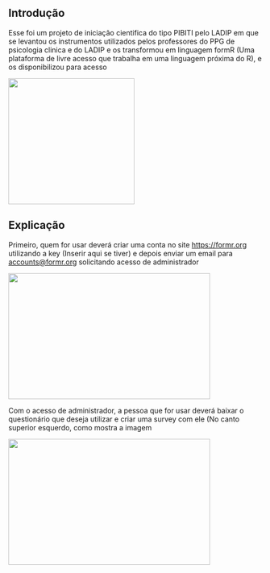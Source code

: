 ## Introdução
Esse foi um projeto de iniciação cientifica do tipo PIBITI pelo LADIP em que se levantou os instrumentos utilizados pelos professores do PPG de psicologia clinica e do LADIP e os transformou em linguagem formR (Uma plataforma de livre acesso que trabalha em uma linguagem próxima do R), e os disponibilizou para acesso

<img src="https://github.com/Ladip-pucrio/Instrumentos-Pibiti/assets/137005138/5e9e90ce-c401-4a6d-af20-f602fb648b62" width="250" height="250">

## Explicação
Primeiro, quem for usar deverá criar uma conta no site https://formr.org utilizando a key (Inserir aqui se tiver) e depois enviar um email para accounts@formr.org solicitando acesso de administrador

<img src="https://github.com/Ladip-pucrio/Instrumentos-Pibiti/assets/137005138/fb2430a6-ac6e-4e86-8ab2-eabcd5ece0e8" width="400" height="250">

Com o acesso de administrador, a pessoa que for usar deverá baixar o questionário que deseja utilizar e criar uma survey com ele (No canto superior esquerdo, como mostra a imagem 

<img src="https://github.com/Ladip-pucrio/Instrumentos-Pibiti/assets/137005138/708ea6e5-c991-49f7-9a60-6d0e5fe624b9" width="400" height="250"> 
